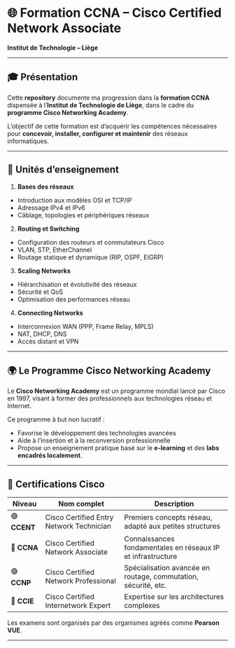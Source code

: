 # 🌐 Formation CCNA – Cisco Certified Network Associate  
**Institut de Technologie – Liège**  

---

## 🎓 Présentation
Cette **repository** documente ma progression dans la **formation CCNA** dispensée à l’**Institut de Technologie de Liège**, dans le cadre du **programme Cisco Networking Academy**.  

L’objectif de cette formation est d’acquérir les compétences nécessaires pour **concevoir, installer, configurer et maintenir** des réseaux informatiques.  

---

## 🧩 Unités d’enseignement

1. **Bases des réseaux**
 - Introduction aux modèles OSI et TCP/IP
 - Adressage IPv4 et IPv6
 - Câblage, topologies et périphériques réseaux     
 
2. **Routing et Switching**   
 - Configuration des routeurs et commutateurs Cisco  
 - VLAN, STP, EtherChannel  
 - Routage statique et dynamique (RIP, OSPF, EIGRP)  

3. **Scaling Networks**
 - Hiérarchisation et évolutivité des réseaux
 - Sécurité et QoS
 - Optimisation des performances réseau    
4. **Connecting Networks**
 - Interconnexion WAN (PPP, Frame Relay, MPLS)
 - NAT, DHCP, DNS
 - Accès distant et VPN  

---
## 🌍 Le Programme Cisco Networking Academy
Le **Cisco Networking Academy** est un programme mondial lancé par Cisco en 1997, visant à former des professionnels aux technologies réseau et Internet. 

Ce programme à but non lucratif :
- Favorise le développement des technologies avancées
- Aide à l’insertion et à la reconversion professionnelle
- Propose un enseignement pratique basé sur le **e-learning** et des **labs encadrés localement**.

---

## 🧠 Certifications Cisco
| Niveau | Nom complet | Description |
|--------|--------------|-------------|
| 🟢 **CCENT** |Cisco Certified Entry Network Technician | Premiers concepts réseau, adapté aux petites structures |
| 🔵 **CCNA** |Cisco Certified Network Associate | Connaissances fondamentales en réseaux IP et infrastructure |
| 🟣 **CCNP** |Cisco Certified Network Professional | Spécialisation avancée en routage, commutation, sécurité, etc. |
| 🔴 **CCIE** |Cisco Certified Internetwork Expert | Expertise sur les architectures complexes |

Les examens sont organisés par des organismes agréés comme **Pearson VUE**.

---
